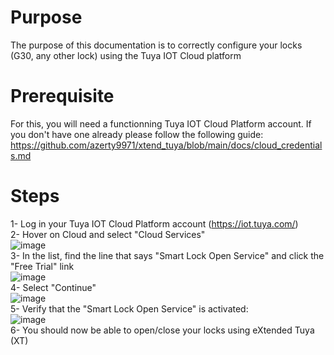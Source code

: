 # Purpose
The purpose of this documentation is to correctly configure your locks (G30, any other lock) using the Tuya IOT Cloud platform

# Prerequisite
For this, you will need a functionning Tuya IOT Cloud Platform account. If you don't have one already please follow the following guide:
https://github.com/azerty9971/xtend_tuya/blob/main/docs/cloud_credentials.md

# Steps
1- Log in your Tuya IOT Cloud Platform account (https://iot.tuya.com/)<br/>
2- Hover on Cloud and select "Cloud Services"<br/>
![image](https://github.com/user-attachments/assets/80d90a6a-f337-417c-9c22-6f298799b803)<br/>
3- In the list, find the line that says "Smart Lock Open Service" and click the "Free Trial" link<br/>
![image](https://github.com/user-attachments/assets/5d8ae9d2-141e-436f-b459-324663974e91)<br/>
4- Select "Continue"<br/>
![image](https://github.com/user-attachments/assets/2560d24c-d71c-49d5-9d22-00dc1efbc203)<br/>
5- Verify that the "Smart Lock Open Service" is activated:<br/>
![image](https://github.com/user-attachments/assets/bfbb2c03-9a96-4ac3-9f7f-63a35cd4a7a6)<br/>
6- You should now be able to open/close your locks using eXtended Tuya (XT)<br/>
